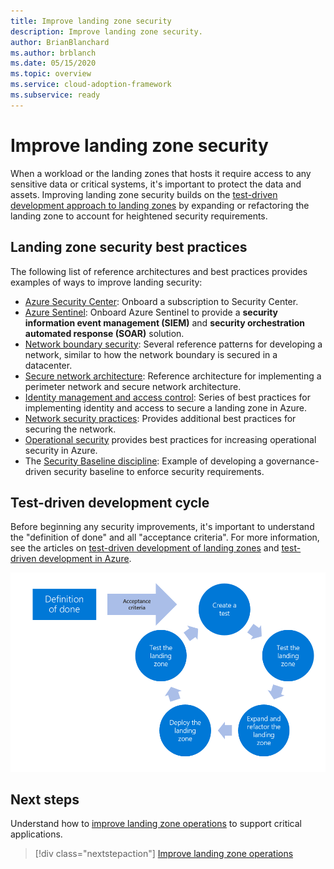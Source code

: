 ```yaml
---
title: Improve landing zone security
description: Improve landing zone security.
author: BrianBlanchard
ms.author: brblanch
ms.date: 05/15/2020
ms.topic: overview
ms.service: cloud-adoption-framework
ms.subservice: ready
---
```


# Improve landing zone security

When a workload or the landing zones that hosts it require access to any sensitive data or critical systems, it's important to protect the data and assets. Improving landing zone security builds on the [test-driven development approach to landing zones](./test-driven-development.md) by expanding or refactoring the landing zone to account for heightened security requirements.

## Landing zone security best practices

The following list of reference architectures and best practices provides examples of ways to improve landing security:

- [Azure Security Center](/azure/security-center/security-center-get-started?bc=%2fazure%2fcloud-adoption-framework%2f_bread%2ftoc.json&toc=%2fazure%2fcloud-adoption-framework%2ftoc.json): Onboard a subscription to Security Center.
- [Azure Sentinel](/azure/sentinel/quickstart-onboard?bc=%2fazure%2fcloud-adoption-framework%2f_bread%2ftoc.json&toc=%2fazure%2fcloud-adoption-framework%2ftoc.json): Onboard Azure Sentinel to provide a **security information event management (SIEM)** and **security orchestration automated response (SOAR)** solution.
- [Network boundary security](../../reference/networking-vdc.md): Several reference patterns for developing a network, similar to how the network boundary is secured in a datacenter.
- [Secure network architecture](/azure/architecture/reference-architectures/dmz/secure-vnet-dmz?bc=%2fazure%2fcloud-adoption-framework%2f_bread%2ftoc.json&toc=%2fazure%2fcloud-adoption-framework%2ftoc.json): Reference architecture for implementing a perimeter network and secure network architecture.
- [Identity management and access control](/azure/security/fundamentals/identity-management-best-practices?bc=%2fazure%2fcloud-adoption-framework%2f_bread%2ftoc.json&toc=%2fazure%2fcloud-adoption-framework%2ftoc.json): Series of best practices for implementing identity and access to secure a landing zone in Azure.
- [Network security practices](/azure/security/fundamentals/network-best-practices?bc=%2fazure%2fcloud-adoption-framework%2f_bread%2ftoc.json&toc=%2fazure%2fcloud-adoption-framework%2ftoc.json): Provides additional best practices for securing the network.
- [Operational security](/azure/security/fundamentals/operational-best-practices?bc=%2fazure%2fcloud-adoption-framework%2f_bread%2ftoc.json&toc=%2fazure%2fcloud-adoption-framework%2ftoc.json) provides best practices for increasing operational security in Azure.
- The [Security Baseline discipline](../../govern/guides/complex/security-baseline-improvement.md#incremental-improvement-of-best-practices): Example of developing a governance-driven security baseline to enforce security requirements.

## Test-driven development cycle

Before beginning any security improvements, it's important to understand the "definition of done" and all "acceptance criteria". For more information, see the articles on [test-driven development of landing zones](./test-driven-development.md) and [test-driven development in Azure](./azure-test-driven-development.md).

![Test-driven development process for cloud landing zones](../../_images/ready/test-driven-development-process.png)

## Next steps

Understand how to [improve landing zone operations](./landing-zone-operations.md) to support critical applications.

> [!div class="nextstepaction"]
> [Improve landing zone operations](./landing-zone-operations.md)
